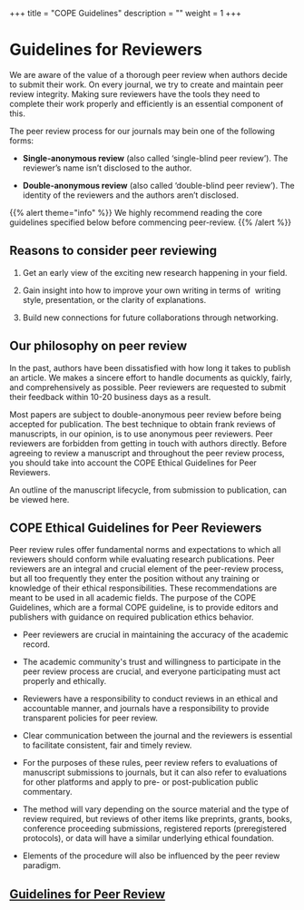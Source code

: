 +++
title = "COPE Guidelines"
description = ""
weight = 1
+++

# Guidelines for Reviewers

We are aware of the value of a thorough peer review when authors decide to submit their work. On every journal, we try to create and maintain peer review integrity. Making sure reviewers have the tools they need to complete their work properly and efficiently is an essential component of this.

The peer review process for our journals may bein one of the following forms:

- **Single-anonymous review** (also called ‘single-blind peer review’). The reviewer’s name isn’t disclosed to the author.

- **Double-anonymous review** (also called ‘double-blind peer review’). The identity of the reviewers and the authors aren’t disclosed.


{{% alert theme="info" %}} We highly recommend reading the core guidelines specified below before commencing peer-review. {{% /alert %}}
## Reasons to consider peer reviewing

1. Get an early view of the exciting new research happening in your field.

2. Gain insight into how to improve your own writing in terms of  writing style, presentation, or the clarity of explanations.

3. Build new connections for future collaborations through networking.

 

## Our philosophy on peer review

In the past, authors have been dissatisfied with how long it takes to publish an article. We makes a sincere effort to handle documents as quickly, fairly, and comprehensively as possible. Peer reviewers are requested to submit their feedback within 10-20 business days as a result.

Most papers are subject to double-anonymous peer review before being accepted for publication. The best technique to obtain frank reviews of manuscripts, in our opinion, is to use anonymous peer reviewers. Peer reviewers are forbidden from getting in touch with authors directly. Before agreeing to review a manuscript and throughout the peer review process, you should take into account the COPE Ethical Guidelines for Peer Reviewers.

An outline of the manuscript lifecycle, from submission to publication, can be viewed here.

## 

## COPE Ethical Guidelines for Peer Reviewers

Peer review rules offer fundamental norms and expectations to which all reviewers should conform while evaluating research publications. Peer reviewers are an integral and crucial element of the peer-review process, but all too frequently they enter the position without any training or knowledge of their ethical responsibilities. These recommendations are meant to be used in all academic fields. The purpose of the COPE Guidelines, which are a formal COPE guideline, is to provide editors and publishers with guidance on required publication ethics behavior.

- Peer reviewers are crucial in maintaining the accuracy of the academic record.

- The academic community's trust and willingness to participate in the peer review process are crucial, and everyone participating must act properly and ethically.

- Reviewers have a responsibility to conduct reviews in an ethical and accountable manner, and journals have a responsibility to provide transparent policies for peer review.

- Clear communication between the journal and the reviewers is essential to facilitate consistent, fair and timely review. 

- For the purposes of these rules, peer review refers to evaluations of manuscript submissions to journals, but it can also refer to evaluations for other platforms and apply to pre- or post-publication public commentary.

- The method will vary depending on the source material and the type of review required, but reviews of other items like preprints, grants, books, conference proceeding submissions, registered reports (preregistered protocols), or data will have a similar underlying ethical foundation.

- Elements of the procedure will also be influenced by the peer review paradigm.

## 

## [Guidelines for Peer Review](https://publicationethics.org/sites/default/files/ethical-guidelines-peer-reviewers-cope.pdf)
